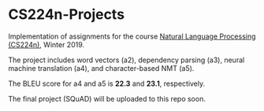 # CS224n-Projects
Implementation of assignments for the course [Natural Language Processing (CS224n)](https://web.stanford.edu/class/archive/cs/cs224n/cs224n.1194/), Winter 2019.

The project includes word vectors (a2), dependency parsing (a3), neural machine translation (a4), and character-based NMT (a5).

The BLEU score for a4 and a5 is **22.3** and **23.1**, respectively. 

The final project (SQuAD) will be uploaded to this repo soon.

